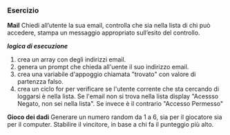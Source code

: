 ### Esercizio
**Mail**
Chiedi all’utente la sua email,
controlla che sia nella lista di chi può accedere,
stampa un messaggio appropriato sull’esito del controllo.

***logica di esecuzione***
1. crea un array con degli indirizzi email.
2. genera un prompt che chieda all'uente il suo indirizzo email.
3. crea una variabile d'appoggio chiamata "trovato" con valore di partenzza falso.
4. crea un ciclo for per verificare se l'utente corrente che sta cercando di loggarsi è nella lista.
Se l'email non si trova nella lista display "Acessso Negato, non sei nella lista".
Se invece è il contrario "Accesso Permesso"

**Gioco dei dadi**
Generare un numero random da 1 a 6, sia per il giocatore sia per il computer.
Stabilire il vincitore, in base a chi fa il punteggio più alto.


